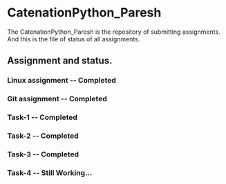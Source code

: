 # CatenationPython_Paresh
The CatenationPython_Paresh is the repository of submitting assignments. And this is the file of status of all assignments.

## Assignment and status.
### Linux assignment -- Completed 
### Git assignment -- Completed 
### Task-1 -- Completed
### Task-2 -- Completed
### Task-3 -- Completed
### Task-4 -- Still Working...
